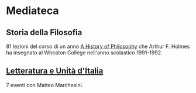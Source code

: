 # Mediateca

## Storia della Filosofia

81 lezioni del corso di un anno [A History of Philosophy](https://www.youtube.com/playlist?list=PL9GwT4_YRZdBf9nIUHs0zjrnUVl-KBNSM) che Arthur F. Holmes ha insegnato al Wheaton College nell'anno scolastico 1991-1992.

## [Letteratura e Unità d'Italia](https://www.radioradicale.it/organizzatore/8035/biblioteca-comunale-edmondo-de-amicis-di-anzola-dell-emilia)

7 eventi con Matteo Marchesini.
